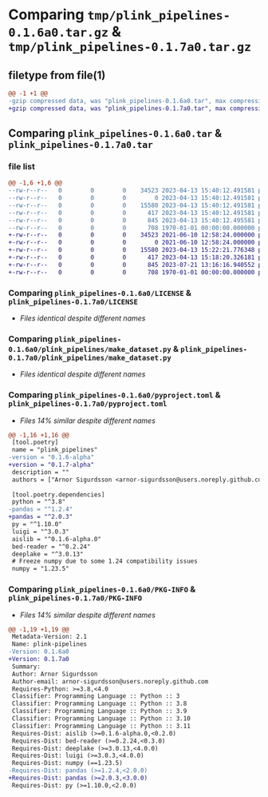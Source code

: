 # Comparing `tmp/plink_pipelines-0.1.6a0.tar.gz` & `tmp/plink_pipelines-0.1.7a0.tar.gz`

## filetype from file(1)

```diff
@@ -1 +1 @@
-gzip compressed data, was "plink_pipelines-0.1.6a0.tar", max compression
+gzip compressed data, was "plink_pipelines-0.1.7a0.tar", max compression
```

## Comparing `plink_pipelines-0.1.6a0.tar` & `plink_pipelines-0.1.7a0.tar`

### file list

```diff
@@ -1,6 +1,6 @@
--rw-r--r--   0        0        0    34523 2023-04-13 15:40:12.491581 plink_pipelines-0.1.6a0/LICENSE
--rw-r--r--   0        0        0        0 2023-04-13 15:40:12.491581 plink_pipelines-0.1.6a0/plink_pipelines/__init__.py
--rw-r--r--   0        0        0    15580 2023-04-13 15:40:12.491581 plink_pipelines-0.1.6a0/plink_pipelines/make_dataset.py
--rw-r--r--   0        0        0      417 2023-04-13 15:40:12.491581 plink_pipelines-0.1.6a0/plink_pipelines/validation_functions.py
--rw-r--r--   0        0        0      845 2023-04-13 15:40:12.495581 plink_pipelines-0.1.6a0/pyproject.toml
--rw-r--r--   0        0        0      708 1970-01-01 00:00:00.000000 plink_pipelines-0.1.6a0/PKG-INFO
+-rw-r--r--   0        0        0    34523 2021-06-10 12:58:24.000000 plink_pipelines-0.1.7a0/LICENSE
+-rw-r--r--   0        0        0        0 2021-06-10 12:58:24.000000 plink_pipelines-0.1.7a0/plink_pipelines/__init__.py
+-rw-r--r--   0        0        0    15580 2023-04-13 15:22:21.776348 plink_pipelines-0.1.7a0/plink_pipelines/make_dataset.py
+-rw-r--r--   0        0        0      417 2023-04-13 15:18:20.326181 plink_pipelines-0.1.7a0/plink_pipelines/validation_functions.py
+-rw-r--r--   0        0        0      845 2023-07-21 13:16:16.940552 plink_pipelines-0.1.7a0/pyproject.toml
+-rw-r--r--   0        0        0      708 1970-01-01 00:00:00.000000 plink_pipelines-0.1.7a0/PKG-INFO
```

### Comparing `plink_pipelines-0.1.6a0/LICENSE` & `plink_pipelines-0.1.7a0/LICENSE`

 * *Files identical despite different names*

### Comparing `plink_pipelines-0.1.6a0/plink_pipelines/make_dataset.py` & `plink_pipelines-0.1.7a0/plink_pipelines/make_dataset.py`

 * *Files identical despite different names*

### Comparing `plink_pipelines-0.1.6a0/pyproject.toml` & `plink_pipelines-0.1.7a0/pyproject.toml`

 * *Files 14% similar despite different names*

```diff
@@ -1,16 +1,16 @@
 [tool.poetry]
 name = "plink_pipelines"
-version = "0.1.6-alpha"
+version = "0.1.7-alpha"
 description = ""
 authors = ["Arnor Sigurdsson <arnor-sigurdsson@users.noreply.github.com>"]
 
 [tool.poetry.dependencies]
 python = "^3.8"
-pandas = "^1.2.4"
+pandas = "^2.0.3"
 py = "^1.10.0"
 luigi = "^3.0.3"
 aislib = "^0.1.6-alpha.0"
 bed-reader = "^0.2.24"
 deeplake = "^3.0.13"
 # Freeze numpy due to some 1.24 compatibility issues
 numpy = "1.23.5"
```

### Comparing `plink_pipelines-0.1.6a0/PKG-INFO` & `plink_pipelines-0.1.7a0/PKG-INFO`

 * *Files 14% similar despite different names*

```diff
@@ -1,19 +1,19 @@
 Metadata-Version: 2.1
 Name: plink-pipelines
-Version: 0.1.6a0
+Version: 0.1.7a0
 Summary: 
 Author: Arnor Sigurdsson
 Author-email: arnor-sigurdsson@users.noreply.github.com
 Requires-Python: >=3.8,<4.0
 Classifier: Programming Language :: Python :: 3
 Classifier: Programming Language :: Python :: 3.8
 Classifier: Programming Language :: Python :: 3.9
 Classifier: Programming Language :: Python :: 3.10
 Classifier: Programming Language :: Python :: 3.11
 Requires-Dist: aislib (>=0.1.6-alpha.0,<0.2.0)
 Requires-Dist: bed-reader (>=0.2.24,<0.3.0)
 Requires-Dist: deeplake (>=3.0.13,<4.0.0)
 Requires-Dist: luigi (>=3.0.3,<4.0.0)
 Requires-Dist: numpy (==1.23.5)
-Requires-Dist: pandas (>=1.2.4,<2.0.0)
+Requires-Dist: pandas (>=2.0.3,<3.0.0)
 Requires-Dist: py (>=1.10.0,<2.0.0)
```

